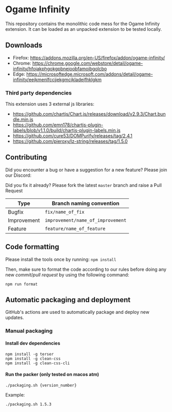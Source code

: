 # Ogame Infinity

This repository contains the monolithic code mess for the Ogame Infinity extension.
It can be loaded as an unpacked extension to be tested locally.

## Downloads

- Firefox: https://addons.mozilla.org/en-US/firefox/addon/ogame-infinity/
- Chrome: https://chrome.google.com/webstore/detail/ogame-infinity/hfojakphgokgpbnejoobfamojbgolcbo
- Edge: https://microsoftedge.microsoft.com/addons/detail/ogame-infinity/eejkmenlfccjjekgmcjkladejfhklgkm

### Third party dependencies

This extension uses 3 external js libraries:

- https://github.com/chartjs/Chart.js/releases/download/v2.9.3/Chart.bundle.min.js
- https://github.com/emn178/chartjs-plugin-labels/blob/v1.1.0/build/chartjs-plugin-labels.min.js
- https://github.com/cure53/DOMPurify/releases/tag/2.4.1
- https://github.com/pieroxy/lz-string/releases/tag/1.5.0

## Contributing

Did you encounter a bug or have a suggestion for a new feature? Please join our Discord:

Did you fix it already? Please fork the latest `master` branch and raise a Pull Request

| Type        | Branch naming convention          |
| ----------- | --------------------------------- |
| Bugfix      | `fix/name_of_fix`                 |
| Improvement | `improvement/name_of_improvement` |
| Feature     | `feature/name_of_feature`         |

## Code formatting

Please install the tools once by running: `npm install`

Then, make sure to format the code according to our rules before doing any new _commit_/_pull request_ by using the following command:

`npm run format`

## Automatic packaging and deployment

GitHub's actions are used to automatically package and deploy new updates.

### Manual packaging

#### Install dev dependencies

    npm install -g terser
    npm install -g clean-css
    npm install -g clean-css-cli

#### Run the packer (only tested on macos atm)

    ./packaging.sh {version_number}

Example:

    ./packaging.sh 1.5.3

